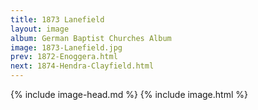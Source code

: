```yaml
---
title: 1873 Lanefield
layout: image
album: German Baptist Churches Album
image: 1873-Lanefield.jpg
prev: 1872-Enoggera.html
next: 1874-Hendra-Clayfield.html
---
```

{% include image-head.md %}
{% include image.html %}
